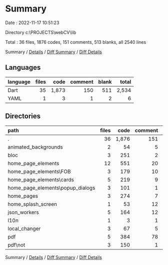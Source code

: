 # Summary

Date : 2022-11-17 10:51:23

Directory c:\\PROJECTS\\webCV\\lib

Total : 36 files,  1876 codes, 151 comments, 513 blanks, all 2540 lines

Summary / [Details](details.md) / [Diff Summary](diff.md) / [Diff Details](diff-details.md)

## Languages
| language | files | code | comment | blank | total |
| :--- | ---: | ---: | ---: | ---: | ---: |
| Dart | 35 | 1,873 | 150 | 511 | 2,534 |
| YAML | 1 | 3 | 1 | 2 | 6 |

## Directories
| path | files | code | comment | blank | total |
| :--- | ---: | ---: | ---: | ---: | ---: |
| . | 36 | 1,876 | 151 | 513 | 2,540 |
| animated_backgrounds | 2 | 54 | 5 | 6 | 65 |
| bloc | 3 | 251 | 2 | 92 | 345 |
| home_page_elements | 12 | 551 | 20 | 122 | 693 |
| home_page_elements\\FOB | 3 | 179 | 10 | 37 | 226 |
| home_page_elements\\cards | 5 | 219 | 9 | 55 | 283 |
| home_page_elements\\popup_dialogs | 3 | 101 | 1 | 13 | 115 |
| home_pages | 3 | 274 | 7 | 87 | 368 |
| home_splash_screen | 1 | 53 | 12 | 10 | 75 |
| json_workers | 5 | 164 | 12 | 44 | 220 |
| l10n | 1 | 3 | 1 | 2 | 6 |
| local_changer | 3 | 67 | 5 | 30 | 102 |
| pdf | 5 | 384 | 78 | 102 | 564 |
| pdf\\not | 3 | 150 | 1 | 27 | 178 |

Summary / [Details](details.md) / [Diff Summary](diff.md) / [Diff Details](diff-details.md)